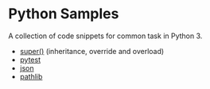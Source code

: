 # Python Samples

A collection of code snippets for common task in Python 3.

* [super()](/samples/super) (inheritance, override and overload)
* [pytest](/samples/pytest)
* [json](/samples/json)
* [pathlib](/samples/pathlib)
